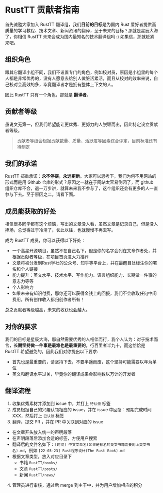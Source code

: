 # RustTT 贡献者指南
首先诚邀大家加入 RustTT 翻译组，我们**目前的目标**是为国内 Rust 爱好者提供高质量的学习教程、技术文章、新闻资讯的翻译，至于未来的目标？那就是星辰大海了，你相信 RustTT 未来会成为国内最知名的技术翻译组吗 :) 如果信，那就赶紧来吧。

## 组织角色
跟其它翻译小组不同，我们不设置专门的角色，例如校对员，原因是小组里的每个人都是非常优秀的，没有人愿意去给别人做脏活累活，而且从校对的效率来说，自己校对会高效的多，毕竟翻译者才是拥有整体上下文的人。

因此 RustTT 只有一个角色，那就是 **翻译者**。


## 贡献者等级
虽说文无第一，但我们希望能让更优秀、更努力的人脱颖而出，因此特定设立贡献者等级。

> 贡献者等级会根据贡献数量、质量、活跃度等因素综合评定，目前标准还有待制定

## 我们的承诺
RustTT 郑重承诺：**永不停摆，永远更新**。大家可以思考下，我们为何不用网站的形式而是用 Github 仓库的形式？原因之一就在于网站太容易倒闭了，而 github 组织仓库不会，退一万步讲，就算未来我不参与了，这个组织还会有更多的人一直参与下去。至于原因之二，请看下面。

## 成员能获取的好处
相信很多同学都有这个烦恼，写出的文章没人看，虽然文章是记录自己，但是没人捧场，总觉得过于冷清了，长此以往，也就慢慢不再去写。

成为 RustTT 成员，你可以获得以下好处：

- 一个高星开源项目，虽然不在自己名下，但是你的名字会列在文章作者处，并根据贡献者等级，在项目首页进大力推荐
- 文章将被分发到Rust学社的公众号、知乎等平台上，并在最醒目处标注你的署名和个人链接
- 能力提升：英文水平、技术水平、写作能力、语言组织能力、长期做一件事的意志力等等
- 个人影响力
- 如果未来有知识付费，那你还可以获得金钱上的回报，我们不会收取任何中间费用，所有创作收入都归创作者所有！

总之贡献者等级越高，未来的收获也会越大。

## 对你的要求
我们的目标是星辰大海，那自然需要优秀的人相伴而行，我个人认为：对于技术而言，**长期坚持做一件事是最难也是最重要的**，行百里者半九十，而这恰恰是 RustTT 希望避免的，因此我们对你提出以下要求:

- 首先也是最重要的，请坚持下去，不要半途而废，这个坚持可能需要以年为单位
- 英文和翻译水平过关，毕竟你的翻译成果会影响数以万计的开发者

## 翻译流程

1. 收集优秀素材并添加到 issue 中，并打上 `待认领` 标签
2. 成员根据自己的兴趣认领相应的 issue，并在 issue 中回复：预期完成时间 XXX，然后打上 `已认领` 标签
3. 翻译，提交 PR ，并在 PR 中关联到对应的 issue
- 在文章开头放入统一的声明段落
- 在声明段落后添加合适的标签，方便用户搜索
- 翻译后的文件名如下：`[时间] 中文文章名(如果是有名的英文书籍需要附上英文书名).md`，例如 `[22-03-23] Rust程序设计(The Rust Book).md`
- 根据文章类型，放入对应目录下
  - 书籍 `RustTT/books/`
  - 文章 `RustTT/posts/`
  - 新闻 `RustTT/news/`
4. 管理员进行审核，通过后 merge 到主干中，并为用户增加相应的积分
